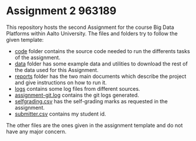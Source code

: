 # Assignment 2 963189

This repository hosts the second Assignment for the course Big Data Platforms within Aalto University. The files and folders try to follow the given template:

- [code](./code) folder contains the source code needed to run the differents tasks of the assignment.
- [data](./data) folder has some example data and utilities to download the rest of the data used for this Assignment.
- [reports](./reports) folder has the two main documents which describe the project and give instructions on how to run it.
- [logs](./logs) contains some log files from different sources.
- [assignment-git.log](./assignment-git.log) contains the git logs generated.
- [selfgrading.csv](./selfgrading.csv) has the self-grading marks as requested in the assignment.
- [submitter.csv](./submitter.csv) contains my student id.

The other files are the ones given in the assignment template and do not have any major concern.